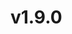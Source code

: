 <!--
This file contains the in progress release notes during the cycle.
It should not be considered the final announcement for any release at any time.
-->


# v1.9.0
